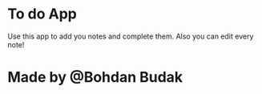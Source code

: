 # To do App

Use this app to add you notes and complete them. Also you can edit every note!

# Made by @Bohdan Budak
